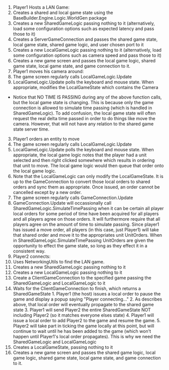 1. Player1 Hosts a LAN Game:
  1. Creates a shared and local game state using the BaseBuilder.Engine.Logic.WorldGen package
  2. Creates a new SharedGameLogic passing nothing to it (alternatively, load some configuration options such as expected latency and pass those to it)
  3. Creates a ServerGameConnection and passes the shared game state, local game state, shared game logic, and user chosen port to it
  4. Creates a new LocalGameLogic passing nothing to it (alternatively, load some configuration options such as camera speed and pass those to it)
  5. Creates a new game screen and passes the local game logic, shared game state, local game state, and game connection to it.
2. Player1 moves his camera around:
 1. The game screen regularly calls LocalGameLogic.Update
 2. LocalGameLogic.Update polls the keyboard and mouse state. When appropriate, modifies the LocalGameState which contains the Camera
   * Notice that NO TIME IS PASSING during any of the above function calls, but the local game state is changing. This is because only
    the game connection is allowed to simulate time passing (which is handled in SharedGameLogic). To add confusion, the local game
    state will often request the real delta time passed in order to do things like move the camera. However, that will not have any
    relation to the shared game state server time.
3. Player1 orders an entity to move
  1. The game screen regularly calls LocalGameLogic.Update
  2. LocalGameLogic.Update polls the keyboard and mouse state. When appropriate, the local game logic notes that the player had a unit selected and then right clicked somewhere which results in ordering that unit to move. The local game logic would then queue that order onto the local game logic.
  3. Note that the LocalGameLogic can only modify the LocalGameState. It is up to the GameConnection to convert those local orders to shared orders and sync them as appropriate. Once issued, an order cannot be cancelled except by a new order.
  4. The game screen regularly calls GameConnection.Update
  5. GameConnection.Update will occassionally call SharedGameLogic.SimulateTimePassing when it can be certain all player local orders for some period of time have been acquired for all players and all players agree on those orders. It will furthermore require that all players agree on the amount of time to simulate passing. Since player1 has issued a move order, all players (in this case, just Player1) will take that shared order and move it to the appropriates unit UnitOrders. When in SharedGameLogic.SimulateTimePassing UnitOrders are given the opportunity to effect the game state, so long as they effect it in a consistent way.
4. Player2 connects:
  1. Uses NetworkingUtils to find the LAN game.
  2. Creates a new SharedGameLogic passing nothing to it
  3. Creates a new LocalGameLogic passing nothing to it
  4. Create a ClientGameConnection to the specified game passing the SharedGameLogic and LocalGameLogic to it
  5. Waits for the ClientGameConnection to finish, which returns a SharedGameState
    1. Player1 (the host) issues a local order to pause the game and display a popup saying "Player connecting..."
    2. As describes above, that local order will eventually propagate to the shared game state
    3. Player1 will send Player2 the entire SharedGameState NOT including Player2 (so it matches everyone elses state)
    4. Player1 will issue a local order to add Player2 to the game and resume the game.
    5. Player2 will take part in ticking the game locally at this point, but will continue to wait until he has been added to the game
    (which won't happen until Player1's local order propagates). This is why we need the SharedGameLogic and LocalGameLogic
 6. Creates a LocalGameState, passing nothing to it
 7. Creates a new game screen and passes the shared game logic, local game logic, shared game state, local game state, and game connection to it.
